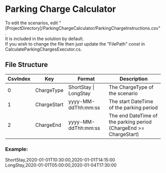 # Parking Charge Calculator

To edit the scenarios, edit "[ProjectDirectory]/ParkingChargeCalculator/ParkingChargeInstructions.csv".<br/>
It is included in the solution by default.<br/>
If you wish to change the file then just update the "FilePath" const in CalculateParkingChargesExecutor.cs.

## File Structure

| CsvIndex | Key         | Format                | Description                                                       |
|----------|-------------|-----------------------|-------------------------------------------------------------------|
| 0        | ChargeType  | ShortStay \| LongStay | The ChargeType of the scenario                                    |
| 1        | ChargeStart | yyyy-MM-ddThh:mm:ss   | The start DateTime of the parking period                          |
| 2        | ChargeEnd   | yyyy-MM-ddThh:mm:ss   | The end DateTime of the parking period (ChargeEnd >= ChargeStart) |

### Example:

ShortStay,2020-01-01T10:30:00,2020-01-01T14:15:00<br/>
LongStay,2020-01-01T05:00:00,2020-01-04T17:30:00
